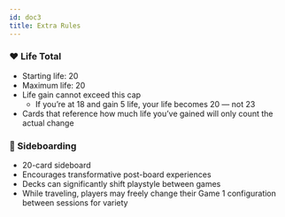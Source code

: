 ```yaml
---
id: doc3
title: Extra Rules
---
```


### **❤️ Life Total**

- Starting life: 20
- Maximum life: 20
- Life gain cannot exceed this cap
  - If you’re at 18 and gain 5 life, your life becomes 20 — not 23
- Cards that reference how much life you’ve gained will only count the actual change

### **🔁 Sideboarding**

- 20-card sideboard
- Encourages transformative post-board experiences
- Decks can significantly shift playstyle between games
- While traveling, players may freely change their Game 1 configuration between sessions for variety
